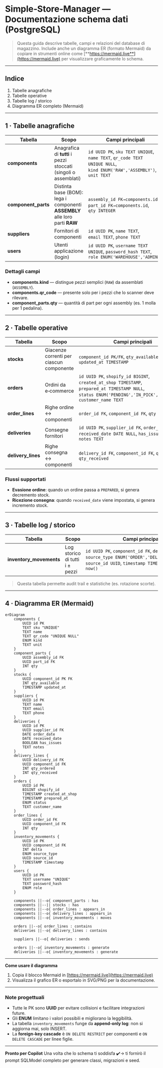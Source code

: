 # Simple‑Store‑Manager — Documentazione schema dati (PostgreSQL)

> Questa guida descrive tabelle, campi e relazioni del database di magazzino. Include anche un diagramma ER (formato Mermaid) da copiare in strumenti online come [**https://mermaid.live**](https://mermaid.live) per visualizzare graficamente lo schema.

---

## Indice

1. Tabelle anagrafiche
2. Tabelle operative
3. Tabelle log / storico
4. Diagramma ER completo (Mermaid)

---

## 1 · Tabelle anagrafiche

| Tabella              | Scopo                                                                       | Campi principali                                                                                                     |
| -------------------- | --------------------------------------------------------------------------- | -------------------------------------------------------------------------------------------------------------------- |
| **components**       | Anagrafica di **tutti** i pezzi stoccati (singoli o assemblati)             | `id UUID PK`, `sku TEXT UNIQUE`, `name TEXT`, `qr_code TEXT UNIQUE NULL`, `kind ENUM('RAW','ASSEMBLY')`, `unit TEXT` |
| **component\_parts** | Distinta base (BOM): lega i componenti **ASSEMBLY** alle loro parti **RAW** | `assembly_id FK→components.id`, `part_id FK→components.id`, `qty INTEGER`                                            |
| **suppliers**        | Fornitori di componenti                                                     | `id UUID PK`, `name TEXT`, `email TEXT`, `phone TEXT`                                                                |
| **users**            | Utenti applicazione (login)                                                 | `id UUID PK`, `username TEXT UNIQUE`, `password_hash TEXT`, `role ENUM('WAREHOUSE','ADMIN')`                         |

### Dettagli campi

- **components.kind** — distingue pezzi semplici (`RAW`) da assemblati (`ASSEMBLY`).
- **components.qr\_code** — presente solo per i pezzi che lo scanner deve rilevare.
- **component\_parts.qty** — quantità di part per ogni assembly (es. 1 molla per 1 pedalina).

---

## 2 · Tabelle operative

| Tabella             | Scopo                                    | Campi principali                                                                                                                                                  |
| ------------------- | ---------------------------------------- | ----------------------------------------------------------------------------------------------------------------------------------------------------------------- |
| **stocks**          | Giacenze correnti per ciascun componente | `component_id PK/FK`, `qty_available INTEGER`, `updated_at TIMESTAMP`                                                                                             |
| **orders**          | Ordini da e‑commerce                     | `id UUID PK`, `shopify_id BIGINT`, `created_at_shop TIMESTAMP`, `prepared_at TIMESTAMP NULL`, `status ENUM('PENDING','IN_PICK','PREPARED')`, `customer_name TEXT` |
| **order\_lines**    | Righe ordine ↔ componenti                | `order_id FK`, `component_id FK`, `qty INTEGER`                                                                                                                   |
| **deliveries**      | Consegne fornitori                       | `id UUID PK`, `supplier_id FK`, `order_date DATE`, `received_date DATE NULL`, `has_issues BOOLEAN`, `notes TEXT`                                                  |
| **delivery\_lines** | Righe consegna ↔ componenti              | `delivery_id FK`, `component_id FK`, `qty_ordered`, `qty_received`                                                                                                |

### Flussi supportati

- **Evasione ordine**: quando un ordine passa a `PREPARED`, si genera decremento stock.
- **Ricezione consegna**: quando `received_date` viene impostata, si genera incremento stock.

---

## 3 · Tabelle log / storico

| Tabella                  | Scopo                          | Campi principali                                                                                                                                         |
| ------------------------ | ------------------------------ | -------------------------------------------------------------------------------------------------------------------------------------------------------- |
| **inventory\_movements** | Log storico di tutti i ± pezzi | `id UUID PK`, `component_id FK`, `delta INTEGER`, `source_type ENUM('ORDER','DELIVERY','MANUAL')`, `source_id UUID`, `timestamp TIMESTAMP DEFAULT now()` |

> Questa tabella permette audit trail e statistiche (es. rotazione scorte).

---

## 4 · Diagramma ER (Mermaid)

```mermaid
erDiagram
    components {
        UUID id PK
        TEXT sku "UNIQUE"
        TEXT name
        TEXT qr_code "UNIQUE NULL"
        ENUM kind
        TEXT unit
    }
    component_parts {
        UUID assembly_id FK
        UUID part_id FK
        INT qty
    }
    stocks {
        UUID component_id PK FK
        INT qty_available
        TIMESTAMP updated_at
    }
    suppliers {
        UUID id PK
        TEXT name
        TEXT email
        TEXT phone
    }
    deliveries {
        UUID id PK
        UUID supplier_id FK
        DATE order_date
        DATE received_date
        BOOLEAN has_issues
        TEXT notes
    }
    delivery_lines {
        UUID delivery_id FK
        UUID component_id FK
        INT qty_ordered
        INT qty_received
    }
    orders {
        UUID id PK
        BIGINT shopify_id
        TIMESTAMP created_at_shop
        TIMESTAMP prepared_at
        ENUM status
        TEXT customer_name
    }
    order_lines {
        UUID order_id FK
        UUID component_id FK
        INT qty
    }
    inventory_movements {
        UUID id PK
        UUID component_id FK
        INT delta
        ENUM source_type
        UUID source_id
        TIMESTAMP timestamp
    }
    users {
        UUID id PK
        TEXT username "UNIQUE"
        TEXT password_hash
        ENUM role
    }

    components ||--o{ component_parts : has
    components ||--|| stocks : has
    components ||--o{ order_lines : appears_in
    components ||--o{ delivery_lines : appears_in
    components ||--o{ inventory_movements : moves

    orders ||--o{ order_lines : contains
    deliveries ||--o{ delivery_lines : contains

    suppliers ||--o{ deliveries : sends

    orders ||--o{ inventory_movements : generate
    deliveries ||--o{ inventory_movements : generate
```

---

**Come usare il diagramma**

1. Copia il blocco Mermaid in [https://mermaid.live](https://mermaid.live)
2. Visualizza il grafico ER o esportalo in SVG/PNG per la documentazione.

---

### Note progettuali

- Tutte le PK sono **UUID** per evitare collisioni e facilitare integrazioni future.
- Gli **ENUM** limitano i valori possibili e migliorano la leggibilità.
- La tabella `inventory_movements` funge da **append‑only log**: non si aggiorna mai, solo INSERT.
- La **foreign‑key cascade** è `ON DELETE RESTRICT` per componenti e `ON DELETE CASCADE` per linee figlie.

---

**Pronto per Copilot** Una volta che lo schema ti soddisfa ✔️→ ti fornirò il prompt SQLModel completo per generare classi, migrazioni e seed.

